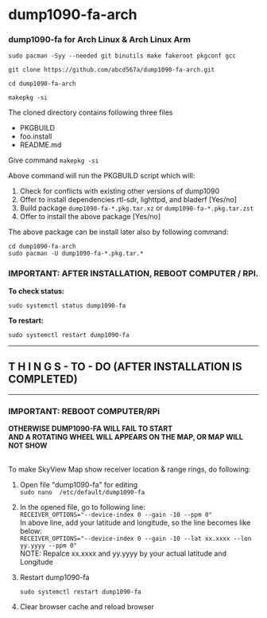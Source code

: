 # dump1090-fa-arch

### dump1090-fa for Arch Linux & Arch Linux Arm

```
sudo pacman -Syy --needed git binutils make fakeroot pkgconf gcc 

git clone https://github.com/abcd567a/dump1090-fa-arch.git

cd dump1090-fa-arch

makepkg -si

```

The cloned directory contains following three files

- PKGBUILD
- foo.install
- README.md

Give command `makepkg -si `

Above command will run the PKGBUILD script which will: 

1. Check for conflicts with existing other versions of dump1090
2. Offer to install dependencies rtl-sdr, lighttpd, and bladerf [Yes/no]
3. Build package `dump1090-fa-*.pkg.tar.xz` or `dump1090-fa-*.pkg.tar.zst`
4. Offer to install the above package [Yes/no]

The above package can be install later also by following command:
```
cd dump1090-fa-arch 
sudo pacman -U dump1090-fa-*.pkg.tar.*
```
### IMPORTANT: AFTER INSTALLATION, REBOOT COMPUTER / RPI.

**To check status:**
```
sudo systemctl status dump1090-fa
```

**To restart:**
```
sudo systemctl restart dump1090-fa
```

***
##  T H I N G S - TO -  DO (AFTER INSTALLATION IS COMPLETED)
***

### IMPORTANT: REBOOT COMPUTER/RPi
**OTHERWISE DUMP1090-FA WILL FAIL TO START** </br>
**AND A ROTATING WHEEL WILL APPEARS ON THE MAP, OR MAP WILL NOT SHOW** </br></br>



To make SkyView Map show receiver location & range rings, do following: </br>

1. Open file "dump1090-fa" for editing  </br>
    `sudo nano  /etc/default/dump1090-fa`  </br>

2. In the opened file, go to following line: </br>
    `RECEIVER_OPTIONS="--device-index 0 --gain -10 --ppm 0"`  </br>
    In above line, add your latitude and longitude, so the line becomes like below:  </br>
    `RECEIVER_OPTIONS="--device-index 0 --gain -10 --lat xx.xxxx --lon yy.yyyy --ppm 0"`  </br>
    NOTE: Repalce xx.xxxx and yy.yyyy by your actual latitude and Longitude  </br>

3. Restart dump1090-fa </br>

    `sudo systemctl restart dump1090-fa `  </br>

4. Clear browser cache and reload browser </br></br>
